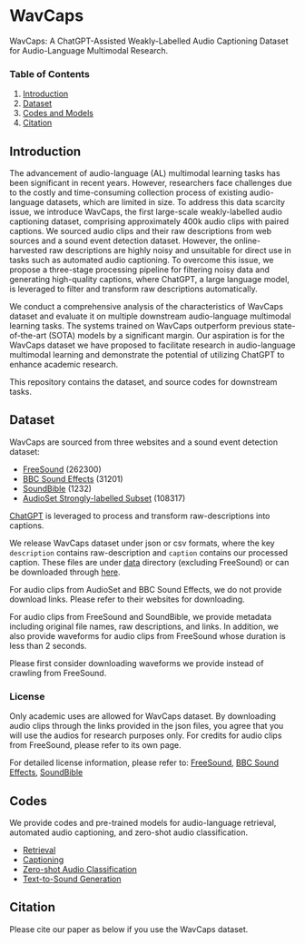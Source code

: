 # WavCaps
WavCaps: A ChatGPT-Assisted Weakly-Labelled Audio Captioning Dataset for Audio-Language Multimodal Research.

### Table of Contents
1. [Introduction](#introduction)
2. [Dataset](#dataset)
3. [Codes and Models](#codes)
5. [Citation](#citation)

## Introduction

The advancement of audio-language (AL) multimodal learning tasks has been significant in recent years. 
However, researchers face challenges due to the costly and time-consuming collection process of existing audio-language datasets, which are limited in size. 
To address this data scarcity issue, we introduce WavCaps, the first large-scale weakly-labelled audio captioning dataset, comprising approximately 400k audio clips with paired captions.
We sourced audio clips and their raw descriptions from web sources and a sound event detection dataset. 
However, the online-harvested raw descriptions are highly noisy and unsuitable for direct use in tasks such as automated audio captioning.
To overcome this issue, we propose a three-stage processing pipeline for filtering noisy data and generating high-quality captions, where ChatGPT, a large language model, is leveraged to filter and transform raw descriptions automatically. 

We conduct a comprehensive analysis of the characteristics of WavCaps dataset and evaluate it on multiple downstream audio-language multimodal learning tasks. The systems trained on WavCaps outperform previous state-of-the-art (SOTA) models by a significant margin. 
Our aspiration is for the WavCaps dataset we have proposed to facilitate research in audio-language multimodal learning and demonstrate the potential of utilizing ChatGPT to enhance academic research.

This repository contains the dataset, and source codes for downstream tasks.

## Dataset

WavCaps are sourced from three websites and a sound event detection dataset:
* [FreeSound](https://freesound.org/) (262300)
* [BBC Sound Effects](https://sound-effects.bbcrewind.co.uk/) (31201)
* [SoundBible](https://soundbible.com/) (1232)
* [AudioSet Strongly-labelled Subset](https://research.google.com/audioset/download_strong.html) (108317)

[ChatGPT](https://openai.com/blog/chatgpt) is leveraged to process and transform raw-descriptions into captions.

We release WavCaps dataset under json or csv formats, where the key `description` contains raw-description and `caption` contains our processed caption.
These files are under [data](https://github.com/XinhaoMei/WavCaps/tree/master/data) directory (excluding FreeSound) or can be downloaded through [here](https://drive.google.com/drive/folders/1h9P4_qiNVZR-PIZrL5Ow0v62S8C4ygyo?usp=share_link).

For audio clips from AudioSet and BBC Sound Effects, we do not provide download links. Please refer to their websites for downloading.

For audio clips from FreeSound and SoundBible, we provide metadata including original file names, raw descriptions, and links.
In addition, we also provide waveforms for audio clips from FreeSound whose duration is less than 2 seconds.

Please first consider downloading waveforms we provide instead of crawling from FreeSound.

### License
Only academic uses are allowed for WavCaps dataset. By downloading audio clips through the links provided in the json files, you agree that you will use the audios for research purposes only.
For credits for audio clips from FreeSound, please refer to its own page.

For detailed license information, please refer to:
[FreeSound](https://freesound.org/help/faq/#licenses), [BBC Sound Effects](https://sound-effects.bbcrewind.co.uk/licensing), [SoundBible](https://soundbible.com/about.php)


## Codes
We provide codes and pre-trained models for audio-language retrieval, automated audio captioning, and zero-shot audio classification.

* [Retrieval](https://github.com/XinhaoMei/WavCaps/tree/master/retrieval)
* [Captioning](https://github.com/XinhaoMei/WavCaps/tree/master/captioning)
* [Zero-shot Audio Classification](https://github.com/XinhaoMei/WavCaps/blob/master/retrieval/zero_shot_classification.py)
* [Text-to-Sound Generation](https://github.com/haoheliu/AudioLDM)

## Citation

Please cite our paper as below if you use the WavCaps dataset.





